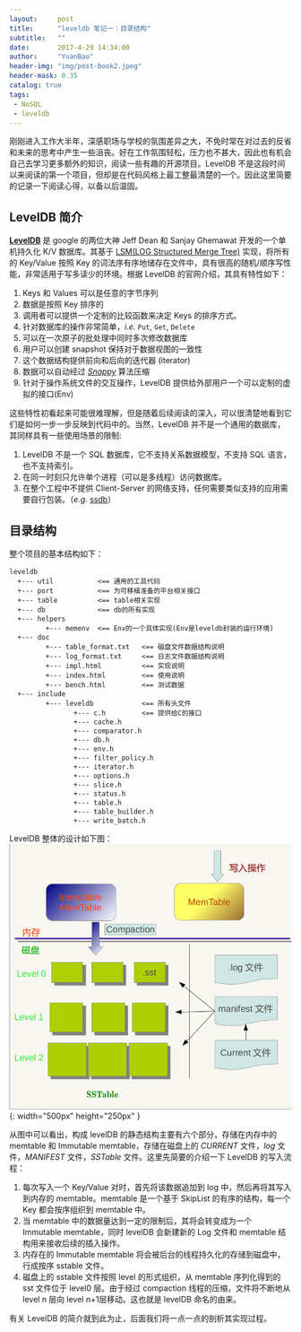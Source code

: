 ```yaml
---
layout:     post
title:      "leveldb 笔记一：目录结构"
subtitle:   ""
date:       2017-4-29 14:34:00
author:     "YuanBao"
header-img: "img/post-book2.jpeg"
header-mask: 0.35
catalog: true
tags:
 - NoSQL
 - leveldb
---
```


刚刚进入工作大半年，深感职场与学校的氛围差异之大，不免时常在对过去的反省和未来的思考中产生一些沮丧。好在工作氛围轻松，压力也不甚大，因此也有机会自己去学习更多额外的知识，阅读一些有趣的开源项目。LevelDB 不是这段时间以来阅读的第一个项目，但却是在代码风格上最工整最清楚的一个。因此这里简要的记录一下阅读心得，以备以后温固。

## LevelDB 简介

[**LevelDB**](http://leveldb.org) 是 google 的两位大神 Jeff Dean 和 Sanjay Ghemawat 开发的一个单机持久化 K/V 数据库。其基于 [LSM(LOG Structured Merge Tree)](http://nosqlsummer.org/paper/lsm-tree) 实现，将所有的 Key/Value 按照 Key 的词法序有序地储存在文件中，具有很高的随机/顺序写性能，非常适用于写多读少的环境。根据 LevelDB 的官网介绍，其具有特性如下：

1. Keys 和 Values 可以是任意的字节序列
2. 数据是按照 Key 排序的
3. 调用者可以提供一个定制的比较函数来决定 Keys 的排序方式。
4. 针对数据库的操作非常简单，*i.e.* `Put`, `Get`, `Delete`
5. 可以在一次原子的批处理中同时多次修改数据库
6. 用户可以创建 snapshot 保持对于数据视图的一致性
7. 这个数据结构提供前向和后向的迭代器 (iterator)
8. 数据可以自动经过 [*Snappy*](http://google.github.io/snappy/) 算法压缩
9. 针对于操作系统文件的交互操作，LevelDB 提供给外部用户一个可以定制的虚拟的接口(Env)

这些特性初看起来可能很难理解，但是随着后续阅读的深入，可以很清楚地看到它们是如何一步一步反映到代码中的。当然，LevelDB 并不是一个通用的数据库，其同样具有一些使用场景的限制:

<!--more-->

1. LevelDB 不是一个 SQL 数据库，它不支持关系数据模型，不支持 SQL 语言，也不支持索引。
2. 在同一时刻只允许单个进程（可以是多线程）访问数据库。
3. 在整个工程中不提供 Client-Server 的网络支持，任何需要类似支持的应用需要自行包装。（*e.g.* [ssdb](http://ssdb.io/zh_cn/)）

## 目录结构 

整个项目的基本结构如下：

```
leveldb
  +--- util           <== 通用的工具代码
  +--- port           <== 为可移植准备的平台相关接口
  +--- table          <== table相关实现
  +--- db             <== db的所有实现
  +--- helpers
         +--- memenv  <== Env的一个具体实现(Env是leveldb封装的运行环境)
  +--- doc
         +--- table_format.txt   <== 磁盘文件数据结构说明    
         +--- log_format.txt     <== 日志文件数据结构说明
         +--- impl.html          <== 实现说明
         +--- index.html         <== 使用说明
         +--- bench.html         <== 测试数据
  +--- include
         +--- leveldb            <== 所有头文件
                +--- c.h         <== 提供给C的接口
                +--- cache.h
                +--- comparator.h
                +--- db.h
                +--- env.h
                +--- filter_policy.h
                +--- iterator.h
                +--- options.h
                +--- slice.h
                +--- status.h
                +--- table.h
                +--- table_builder.h
                +--- write_batch.h
```

LevelDB 整体的设计如下图：
![](/img/leveldb-arch.png){: width="500px" height="250px" }

从图中可以看出，构成 levelDB 的静态结构主要有六个部分，存储在内存中的 memtable 和 Immutable memtable，存储在磁盘上的 *CURRENT* 文件，*log* 文件，*MANIFEST* 文件，*SSTable* 文件。这里先简要的介绍一下 LevelDB 的写入流程：

1. 每次写入一个 Key/Value 对时，首先将该数据追加到 log 中，然后再将其写入到内存的 memtable。memtable 是一个基于 SkipList 的有序的结构，每一个 Key 都会按序组织到 memtable 中。
2. 当 memtable 中的数据量达到一定的限制后，其将会转变成为一个 Immutable memtable，同时 levelDB 会新建新的 Log 文件和 memtable 结构用来接收后续的插入操作。
3. 内存在的 Immutable memtable 将会被后台的线程持久化的存储到磁盘中，行成按序 sstable 文件。
4. 磁盘上的 sstable 文件按照 level 的形式组织，从 memtable 序列化得到的 sst 文件位于 level0 层。由于经过 compaction 线程的压缩，文件将不断地从 level n 层向 level n+1层移动。这也就是 levelDB 命名的由来。

有关 LevelDB 的简介就到此为止，后面我们将一点一点的剖析其实现过程。





